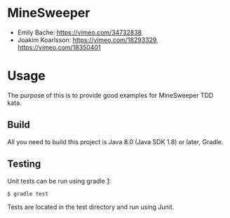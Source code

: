 # MineSweeper

* Emily Bache: https://vimeo.com/34732838
* Joakim Koarlsson: https://vimeo.com/18293329, https://vimeo.com/18350401

# Usage

The purpose of this is to provide good examples for MineSweeper TDD kata.

Build
-----

All you need to build this project is Java 8.0 (Java SDK 1.8) or later, Gradle.

Testing
-------

Unit tests can be run using gradle [1]:

    $ gradle test

[1]: http://gradle.org/

Tests are located in the test directory and run using Junit.

